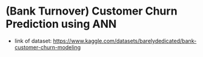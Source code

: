 # (Bank Turnover) Customer Churn Prediction using ANN
- link of dataset: https://www.kaggle.com/datasets/barelydedicated/bank-customer-churn-modeling

